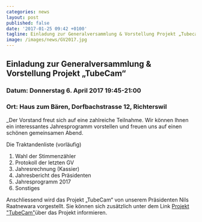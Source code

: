 ```yaml
---
categories: news
layout: post
published: false
date: '2017-01-25 09:42 +0100'
tagline: Einladung zur Generalversammlung & Vorstellung Projekt „Tubecam“ vom 6.4.2017
image: /images/news/GV2017.jpg
---
```

## **Einladung zur Generalversammlung & Vorstellung Projekt „TubeCam“**

### Datum: Donnerstag 6. April 2017 19:45-21:00
### Ort:   Haus zum Bären, Dorfbachstrasse 12, Richterswil


_Der Vorstand freut sich auf eine zahlreiche Teilnahme. Wir können Ihnen ein interessantes Jahresprogramm vorstellen und freuen uns auf einen schönen gemeinsamen Abend.


Die Traktandenliste (vorläufig)
1.	Wahl der Stimmenzähler
2.	Protokoll der letzten GV
3.	Jahresrechnung (Kassier)
4.	Jahresbericht des Präsidenten
5.	Jahresprogramm 2017
6.	Sonstiges

Anschliessend wird das Projekt „TubeCam“ von unserem Präsidenten Nils Raatnewara vorgestellt.
Sie können sich zusätzlich unter  dem Link [Projekt "TubeCam"](https://www.zhaw.ch/de/lsfm/institute-zentren/iunr/integrative-oekologie/wildtiermanagement/referenzprojekte/tubecam/)über das Projekt informieren.


